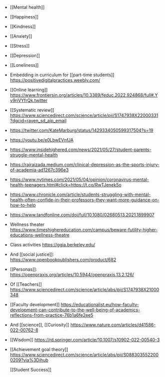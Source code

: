 - [[Mental health]]
- [[Happiness]]
- [[Kindness]]
- [[Anxiety]]
- [[Stress]]
- [[Depression]]
- [[Loneliness]]
- Embedding in curriculum for [[part-time students]] https://positivedigitalpractices.weebly.com/
- [[Online learning]] https://www.frontiersin.org/articles/10.3389/feduc.2022.924868/full#.Yv9riVYfrQk.twitter
- [[Systematic review]] https://www.sciencedirect.com/science/article/pii/S1747938X22000331?dgcid=raven_sd_aip_email
- https://twitter.com/KateMarburg/status/1429334050599317504?s=19
- https://youtu.be/e0LbwEVnfJA
- https://www.insidehighered.com/news/2021/05/27/student-parents-struggle-mental-health
- https://rajraizada.medium.com/clinical-depression-as-the-sports-injury-of-academia-ad1267c396e3
- https://www.nytimes.com/2021/05/04/opinion/coronavirus-mental-health-teenagers.html#click=https://t.co/RwTJenek5o
- https://www.chronicle.com/article/students-struggling-with-mental-health-often-confide-in-their-professors-they-want-more-guidance-on-how-to-help
- https://www.tandfonline.com/doi/full/10.1080/02680513.2021.1899907
- Wellness theater https://www.timeshighereducation.com/campus/beware-futility-higher-educations-wellness-theatre
- Class activities https://ggia.berkeley.edu/
- And [[social justice]]: https://www.openbookpublishers.com/product/682
- [[Personas]]: https://openpraxis.org/articles/10.5944/openpraxis.13.2.126/
- Of [[Teachers]] https://www.sciencedirect.com/science/article/abs/pii/S1747938X21000348
- [[Faculty development]] https://educationalist.eu/how-faculty-development-can-contribute-to-the-well-being-of-academics-reflections-from-practice-76b1a6fe2ee5
- And [[science]], [[Curiosity]] https://www.nature.com/articles/d41586-022-00762-8
- [[Wisdom]] https://rd.springer.com/article/10.1007/s10902-022-00540-3
- [[Achievement goal theory]] https://www.sciencedirect.com/science/article/abs/pii/S0883035522000209?via%3Dihub
  
  [[Student Success]]